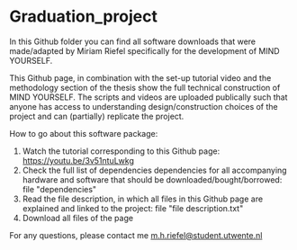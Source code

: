 # Graduation_project
In this Github folder you can find all software downloads that were made/adapted by Miriam Riefel specifically for the development of MIND YOURSELF.

This Github page, in combination with the set-up tutorial video and the methodology section of the thesis show the full technical construction of MIND YOURSELF. 
The scripts and videos are uploaded publically such that anyone has access to understanding design/construction choices of the project and can (partially) replicate the project.


How to go about this software package:

1. Watch the tutorial corresponding to this Github page: https://youtu.be/3v51ntuLwkg
2. Check the full list of dependencies dependencies for all accompanying hardware and software that should be downloaded/bought/borrowed: file "dependencies"
3. Read the file description, in which all files in this Github page are explained and linked to the project: file "file description.txt"
4. Download all files of the page


For any questions, please contact me 
m.h.riefel@student.utwente.nl
